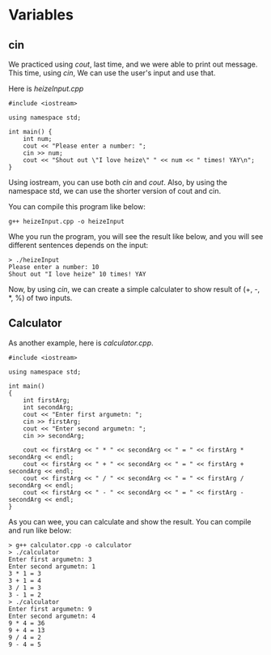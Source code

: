 # Variables
## cin
We practiced using *cout*, last time, and we were able to print out message.
This time, using *cin*, We can use the user's input and use that.

Here is *heizeInput.cpp*
```
#include <iostream>

using namespace std;

int main() {
	int num;
	cout << "Please enter a number: ";
	cin >> num;
	cout << "Shout out \"I love heize\" " << num << " times! YAY\n";
}
```
Using iostream, you can use both *cin* and *cout*. Also, by using the namespace std, we can use the shorter version of cout and cin.

You can compile this program like below:
```
g++ heizeInput.cpp -o heizeInput
```

Whe you run the program, you will see the result like below, and you will see different sentences depends on the input:
```
> ./heizeInput
Please enter a number: 10
Shout out "I love heize" 10 times! YAY
```

Now, by using *cin*, we can create a simple calculater to show result of (+, -, *, %) of two inputs.

## Calculator
As another example, here is *calculator.cpp*.
```
#include <iostream>

using namespace std;

int main()
{
    int firstArg;
    int secondArg;
    cout << "Enter first argumetn: ";
    cin >> firstArg;
    cout << "Enter second argumetn: ";
    cin >> secondArg;

    cout << firstArg << " * " << secondArg << " = " << firstArg * secondArg << endl;
    cout << firstArg << " + " << secondArg << " = " << firstArg + secondArg << endl;
    cout << firstArg << " / " << secondArg << " = " << firstArg / secondArg << endl;
    cout << firstArg << " - " << secondArg << " = " << firstArg - secondArg << endl;
}
```

As you can wee, you can calculate and show the result. You can compile and run like below:
```
> g++ calculator.cpp -o calculator
> ./calculator
Enter first argumetn: 3
Enter second argumetn: 1
3 * 1 = 3
3 + 1 = 4
3 / 1 = 3
3 - 1 = 2
> ./calculator
Enter first argumetn: 9
Enter second argumetn: 4
9 * 4 = 36
9 + 4 = 13
9 / 4 = 2
9 - 4 = 5
```


